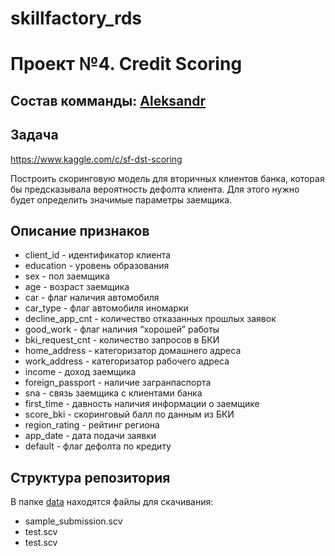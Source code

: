 # skillfactory_rds
Проект №4. Credit Scoring
========================

Состав комманды: [Aleksandr ](https://www.kaggle.com/aleksandrbychkov)
------------
Задача
-----------
https://www.kaggle.com/c/sf-dst-scoring

Построить скоринговую модель для вторичных клиентов банка, которая бы предсказывала вероятность дефолта клиента. Для этого нужно будет определить значимые параметры заемщика.

Описание признаков
------------------------
* client_id - идентификатор клиента
* education - уровень образования
* sex - пол заемщика
* age - возраст заемщика
* car - флаг наличия автомобиля
* car_type - флаг автомобиля иномарки
* decline_app_cnt - количество отказанных прошлых заявок
* good_work - флаг наличия “хорошей” работы
* bki_request_cnt - количество запросов в БКИ
* home_address - категоризатор домашнего адреса
* work_address - категоризатор рабочего адреса
* income - доход заемщика
* foreign_passport - наличие загранпаспорта
* sna - связь заемщика с клиентами банка
* first_time - давность наличия информации о заемщике
* score_bki - скоринговый балл по данным из БКИ
* region_rating - рейтинг региона
* app_date - дата подачи заявки
* default - флаг дефолта по кредиту


Структура репозитория
-----------------
В папке [data](https://github.com/Polinia/skillfactory_rds/tree/main/module_4) находятся файлы для скачивания:

* sample_submission.scv
* test.scv
* test.scv
